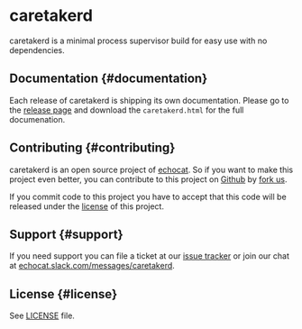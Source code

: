 # caretakerd

caretakerd is a minimal process supervisor build for easy use with no dependencies.

## Documentation {#documentation}

Each release of caretakerd is shipping its own documentation.
Please go to the [release page](https://github.com/echocat/caretakerd/releases/latest)
and download the ``caretakerd.html`` for the full documenation.

## Contributing {#contributing}

caretakerd is an open source project of [echocat](https://echocat.org).
So if you want to make this project even better, you can contribute to this project on [Github](https://github.com/echocat/caretakerd)
by [fork us](https://github.com/echocat/caretakerd/fork).

If you commit code to this project you have to accept that this code will be released under the [license](#license) of this project.

## Support {#support}

If you need support you can file a ticket at our [issue tracker](https://github.com/echocat/caretakerd/issues)
or join our chat at [echocat.slack.com/messages/caretakerd](https://echocat.slack.com/messages/caretakerd/).

## License {#license}

See [LICENSE](LICENSE) file.
